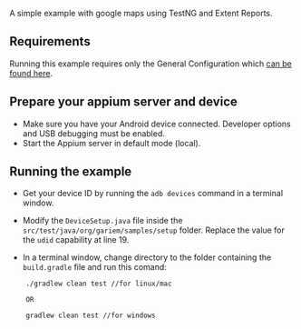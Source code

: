 
A simple example with google maps using TestNG and Extent Reports.

## Requirements

Running this example requires only the General Configuration which [can be found here](..).

## Prepare your appium server and device

- Make sure you have your Android device connected. Developer options and USB debugging must be enabled.
- Start the Appium server in default mode (local).

## Running the example

- Get your device ID by running the `adb devices` command in a terminal window.

- Modify the `DeviceSetup.java` file inside the `src/test/java/org/gariem/samples/setup` folder. Replace the value for the `udid` capability at line 19.

- In a terminal window, change directory to the folder containing the `build.gradle` file and run this comand:

```
	./gradlew clean test //for linux/mac
	
	OR
	
	gradlew clean test //for windows
```
